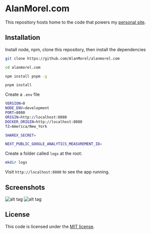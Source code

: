 # AlanMorel.com

This repository hosts home to the code that powers my [personal site](https://alanmorel.com/).

## Installation

Install node, npm, clone this repository, then install the dependencies

```sh
git clone https://github.com/AlanMorel/alanmorel.com
```

```sh
cd alanmorel.com
```

```sh
npm install pnpm -g
```

```sh
pnpm install
```

Create a `.env` file

```sh
VERSION=0
NODE_ENV=development
PORT=8080
ORIGIN=http://localhost:8080
DOCKER_ORIGIN=http://localhost:8080
TZ=America/New_York

SHAREX_SECRET=

NEXT_PUBLIC_GOOGLE_ANALYTICS_MEASUREMENT_ID=
```

Create a folder called `logs` at the root:

```sh
mkdir logs
```

Visit `http://localhost:8080` to see the app running.

## Screenshots

![alt tag](https://i.imgur.com/B7fWF0v.png)
![alt tag](https://i.imgur.com/pmxp3di.png)

## License

This code is licensed under the [MIT license](LICENSE).
